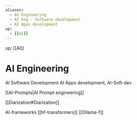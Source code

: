 ```yaml
---
aliases:
  - AI Engineering 
  - AI Eng - Software development
  - AI Apps development
up:
  - [[AI]]
---
```

up:  [[AI]]
# AI Engineering 
AI Software Development
AI Apps development, AI-Soft-dev

[[AI-Prompts|AI Prompt engineering]]

[[Diarization#Diarization]]

AI-frameworks
[[hf-transformers]]   [[Ollama-f]]  




